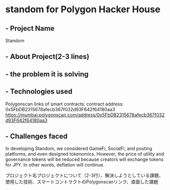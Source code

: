 # standom for Polygon Hacker House

## - Project Name

Standom

## - About Project(2-3 lines)



## - the problem it is solving



## - Technologies used

Polygonscan links of smart contracts:
contract address: 0x5FbDB2315678afecb367f032d93F642f64180aa3
https://mumbai.polygonscan.com/address/0x5FbDB2315678afecb367f032d93F642f64180aa3


## - Challenges faced

In developing Standom, we considered GameFi, SocialFi, and posting platforms, and even designed tokenomics.
However, the price of utility and governance tokens will be reduced because creators will exchange tokens for JPY.
In other words, deflation will continue.



プロジェクト名プロジェクトについて（2-3行）、解決しようとしている課題、使用した技術、スマートコントラクトのPolygonscanリンク、直面した課題
